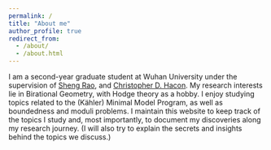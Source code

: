 ```yaml
---
permalink: /
title: "About me"
author_profile: true
redirect_from: 
  - /about/
  - /about.html
---
```


I am a second-year graduate student at Wuhan University under the supervision of [Sheng Rao](https://jszy.whu.edu.cn/raosheng/en/index.htm), and [Christopher D. Hacon](https://www.math.utah.edu/~hacon/). My research interests lie in Birational Geometry, with Hodge theory as a hobby. I enjoy studying topics related to the (Kähler) Minimal Model Program, as well as boundedness and moduli problems. I maintain this website to keep track of the topics I study and, most importantly, to document my discoveries along my research journey. (I will also try to explain the secrets and insights behind the topics we discuss.)